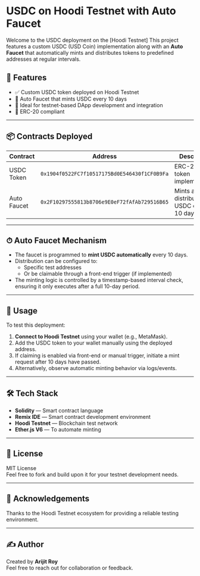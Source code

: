 # USDC on Hoodi Testnet with Auto Faucet

Welcome to the USDC deployment on the [Hoodi Testnet] This project features a custom USDC (USD Coin) implementation along with an **Auto Faucet** that automatically mints and distributes tokens to predefined addresses at regular intervals.

## 🚀 Features

- ✅ Custom USDC token deployed on Hoodi Testnet  
- 🔄 Auto Faucet that mints USDC every 10 days  
- 🧪 Ideal for testnet-based DApp development and integration  
- 🔐 ERC-20 compliant  

---

## 📦 Contracts Deployed

| Contract      | Address                                       | Description                                  |
|---------------|-----------------------------------------------|----------------------------------------------|
| USDC Token    | `0x1904f0522FC7f10517175Bd0E546430f1CF0B9Fa`  | ERC-20 USDC token implementation             |
| Auto Faucet   | `0x2F10297555813b8706e9E0eF72fAfAb729516B65`  | Mints and distributes USDC every 10 days     |

---

## ⏱ Auto Faucet Mechanism

- The faucet is programmed to **mint USDC automatically** every 10 days.
- Distribution can be configured to:
  - Specific test addresses
  - Or be claimable through a front-end trigger (if implemented)
- The minting logic is controlled by a timestamp-based interval check, ensuring it only executes after a full 10-day period.

---

## 🧪 Usage

To test this deployment:

1. **Connect to Hoodi Testnet** using your wallet (e.g., MetaMask).
2. Add the USDC token to your wallet manually using the deployed address.
3. If claiming is enabled via front-end or manual trigger, initiate a mint request after 10 days have passed.
4. Alternatively, observe automatic minting behavior via logs/events.

---

## 🛠 Tech Stack

- **Solidity** — Smart contract language  
- **Remix IDE** — Smart contract development environment  
- **Hoodi Testnet** — Blockchain test network  
- **Ether.js V6** — To automate minting  

---

## 📄 License

MIT License  
Feel free to fork and build upon it for your testnet development needs.

---

## 🙌 Acknowledgements

Thanks to the Hoodi Testnet ecosystem for providing a reliable testing environment.

---

## ✍️ Author

Created by **Arijit Roy**  
Feel free to reach out for collaboration or feedback.

